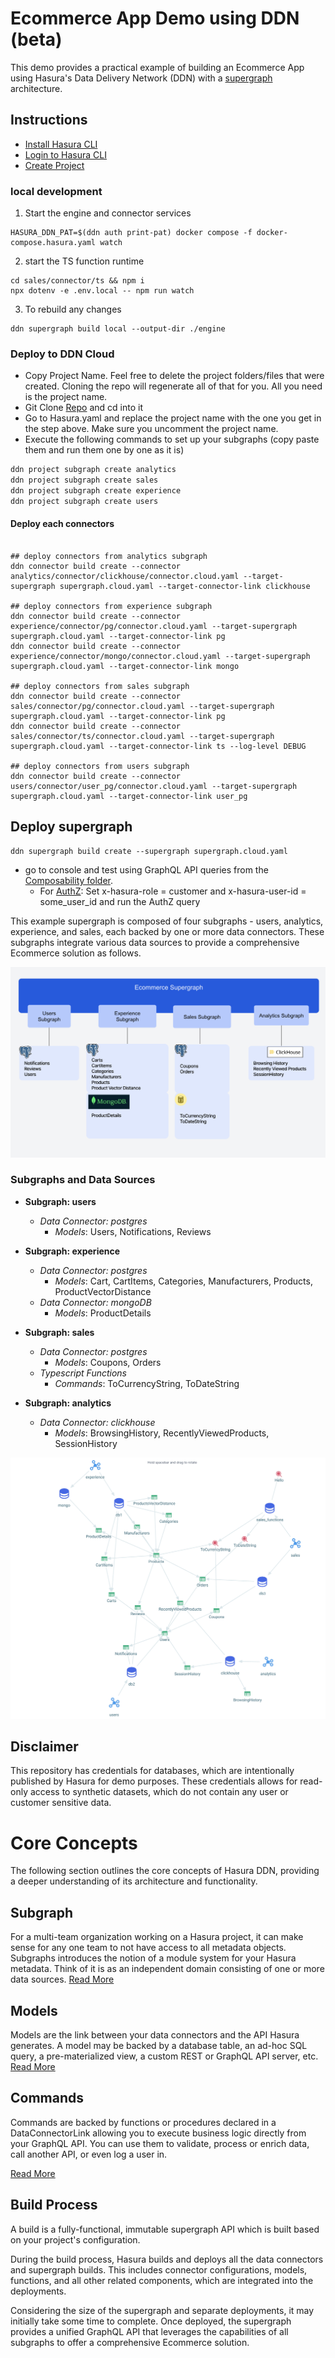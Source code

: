 # Ecommerce App Demo using DDN (beta)

This demo provides a practical example of building an Ecommerce App using Hasura's Data Delivery Network (DDN) with a [supergraph](https://supergraph.io) architecture.

## Instructions

- [Install Hasura CLI](https://hasura.io/docs/3.0/cli/installation)
- [Login to Hasura CLI](https://hasura.io/docs/3.0/cli/commands/login)
- [Create Project](https://hasura.io/docs/3.0/cli/commands/create-project)

### local development

1. Start the engine and connector services

```shell
HASURA_DDN_PAT=$(ddn auth print-pat) docker compose -f docker-compose.hasura.yaml watch
```

2. start the TS function runtime

```shell
cd sales/connector/ts && npm i
npx dotenv -e .env.local -- npm run watch
```

3. To rebuild any changes

```shell
ddn supergraph build local --output-dir ./engine
```

### Deploy to DDN Cloud

- Copy Project Name. Feel free to delete the project folders/files that were created. Cloning the repo will regenerate all of that for you. All you need is the project name.
- Git Clone [Repo](https://github.com/hasura/ddn_beta_ecommerce.git) and cd into it
- Go to Hasura.yaml and replace the project name with the one you get in the step above. Make sure you uncomment the project name.
- Execute the following commands to set up your subgraphs (copy paste them and run them one by one as it is)

```sh
ddn project subgraph create analytics
ddn project subgraph create sales
ddn project subgraph create experience
ddn project subgraph create users
```
#### Deploy each connectors 

```shell

## deploy connectors from analytics subgraph
ddn connector build create --connector analytics/connector/clickhouse/connector.cloud.yaml --target-supergraph supergraph.cloud.yaml --target-connector-link clickhouse

## deploy connectors from experience subgraph
ddn connector build create --connector experience/connector/pg/connector.cloud.yaml --target-supergraph supergraph.cloud.yaml --target-connector-link pg
ddn connector build create --connector experience/connector/mongo/connector.cloud.yaml --target-supergraph supergraph.cloud.yaml --target-connector-link mongo

## deploy connectors from sales subgraph
ddn connector build create --connector sales/connector/pg/connector.cloud.yaml --target-supergraph supergraph.cloud.yaml --target-connector-link pg
ddn connector build create --connector sales/connector/ts/connector.cloud.yaml --target-supergraph supergraph.cloud.yaml --target-connector-link ts --log-level DEBUG

## deploy connectors from users subgraph
ddn connector build create --connector users/connector/user_pg/connector.cloud.yaml --target-supergraph supergraph.cloud.yaml --target-connector-link user_pg
```

## Deploy supergraph
```shell
ddn supergraph build create --supergraph supergraph.cloud.yaml
```


- go to console and test using GraphQL API queries from the [Composability folder](https://github.com/hasura/ddn_beta_ecommerce/tree/main/Composability).
  - For [AuthZ](https://github.com/hasura/ddn_beta_ecommerce/blob/main/Composability/authZ.graphQL): Set x-hasura-role = customer and x-hasura-user-id = some_user_id and run the AuthZ query

This example supergraph is composed of four subgraphs - users, analytics, experience, and sales, each backed by one or more data connectors. These subgraphs integrate various data sources to provide a comprehensive Ecommerce solution as follows.

![alt text](supergraph-1.png)

### Subgraphs and Data Sources

- **Subgraph: users**
  - _Data Connector: postgres_
    - _Models_: Users, Notifications, Reviews
- **Subgraph: experience**
  - _Data Connector: postgres_
    - _Models_: Cart, CartItems, Categories, Manufacturers, Products, ProductVectorDistance
  - _Data Connector: mongoDB_
    - _Models_: ProductDetails
- **Subgraph: sales**

  - _Data Connector: postgres_
    - _Models_: Coupons, Orders
  - _Typescript Functions_
    - _Commands_: ToCurrencyString, ToDateString

- **Subgraph: analytics**
  - _Data Connector: clickhouse_
    - _Models_: BrowsingHistory, RecentlyViewedProducts, SessionHistory

![alt text](supergraph-2.png)

## Disclaimer

This repository has credentials for databases, which are intentionally published by Hasura for demo purposes. These credentials allows for read-only access to synthetic datasets, which do not contain any user or customer sensitive data.

# Core Concepts

The following section outlines the core concepts of Hasura DDN, providing a deeper understanding of its architecture and functionality.

## Subgraph

For a multi-team organization working on a Hasura project, it can make sense for any one team to not have access to all metadata objects. Subgraphs introduces the notion of a module system for your Hasura metadata. Think of it is as an independent domain consisting of one or more data sources.
[Read More](https://hasura.io/docs/3.0/project-configuration/subgraphs/)

## Models

Models are the link between your data connectors and the API Hasura generates. A model may be backed by a database table, an ad-hoc SQL query, a pre-materialized view, a custom REST or GraphQL API server, etc.
[Read More](https://hasura.io/docs/3.0/supergraph-modeling/models/)

## Commands

Commands are backed by functions or procedures declared in a DataConnectorLink allowing you to execute business logic directly from your GraphQL API. You can use them to validate, process or enrich data, call another API, or even log a user in.

[Read More](https://hasura.io/docs/3.0/supergraph-modeling/commands)

## Build Process

A build is a fully-functional, immutable supergraph API which is built based on your project's configuration.

During the build process, Hasura builds and deploys all the data connectors and supergraph builds. This includes connector configurations, models, functions, and all other related components, which are integrated into the deployments.

Considering the size of the supergraph and separate deployments, it may initially take some time to complete. Once deployed, the supergraph provides a unified GraphQL API that leverages the capabilities of all subgraphs to offer a comprehensive Ecommerce solution.
